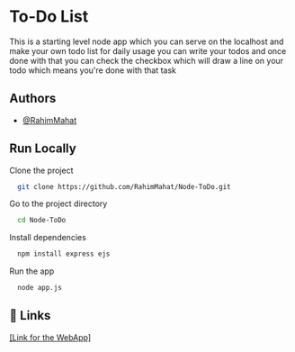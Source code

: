 
# To-Do List

  This is a starting level node app which you can serve on
the localhost and make your own todo list for daily usage
you can write your todos and once done with that you can 
check the checkbox which will draw a line on your todo 
which means you're done with that task







## Authors

- [@RahimMahat](https://www.github.com/RahimMahat)

  
## Run Locally

Clone the project

```bash
  git clone https://github.com/RahimMahat/Node-ToDo.git
```

Go to the project directory

```bash
  cd Node-ToDo
```

Install dependencies

```bash
  npm install express ejs
```

Run the app 

```bash
  node app.js
```

  
## 🔗 Links
[[Link for the WebApp]](https://aqueous-crag-89288.herokuapp.com/%20deployed%20to%20heroku)

  
